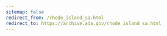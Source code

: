 ```yaml
---
sitemap: false 
redirect_from: /rhode_island_sa.html 
redirect_to: https://archive.ada.gov/rhode_island_sa.html 
---
```

